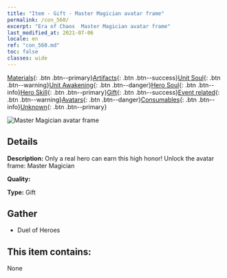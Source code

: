 ```yaml
---
title: "Item - Gift - Master Magician avatar frame"
permalink: /con_560/
excerpt: "Era of Chaos  Master Magician avatar frame"
last_modified_at: 2021-07-06
locale: en
ref: "con_560.md"
toc: false
classes: wide
---
```

 [Materials](/Items/){: .btn .btn--primary}[Artifacts](/Items/Artifacts/){: .btn .btn--success}[Unit Soul](/Items/UnitSoul/){: .btn .btn--warning}[Unit Awakening](/Items/UnitAwakening/){: .btn .btn--danger}[Hero Soul](/Items/HeroSoul/){: .btn .btn--info}[Hero Skill](/Items/HeroSkill/){: .btn .btn--primary}[Gift](/Items/Gift/){: .btn .btn--success}[Event related](/Items/Events/){: .btn .btn--warning}[Avatars](/Items/Avatars/){: .btn .btn--danger}[Consumables](/Items/Consumables/){: .btn .btn--info}[Unknown](/Items/Unknown/){: .btn .btn--primary}

 ![Master Magician avatar frame](/images/a/avatarFrame_10.png)

## Details
 **Description:** Only a real hero can earn this high honor! Unlock the avatar frame: Master Magician

 **Quality:** 

 **Type:** Gift

## Gather

*    Duel of Heroes 

## This item contains:

  None

